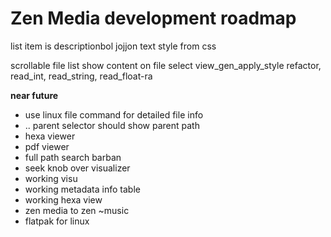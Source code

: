 # Zen Media development roadmap

list item is descriptionbol jojjon
text style from css

scrollable file list
show content on file select
view_gen_apply_style refactor, read_int, read_string, read_float-ra


**near future**

- use linux file command for detailed file info
- .. parent selector should show parent path
- hexa viewer
- pdf viewer
- full path search barban
- seek knob over visualizer
- working visu
- working metadata info table
- working hexa view
- zen media to zen ~music
- flatpak for linux